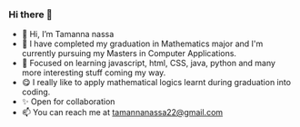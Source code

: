 ### Hi there 👋

- 👋 Hi, I’m Tamanna nassa
- 👀 I have completed my graduation in Mathematics major and I'm currently pursuing my Masters in Computer Applications.
- 🌱 Focused on learning javascript, html, CSS, java, python and many more interesting stuff coming my way.
- 😋 I really like to apply mathematical logics learnt during graduation into coding.
- ✨ Open for collaboration
- 📫 You can reach me at tamannanassa22@gmail.com 
